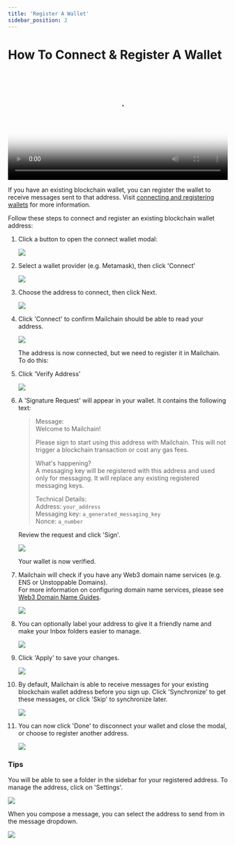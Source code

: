 ```yaml
---
title: 'Register A Wallet'
sidebar_position: 2
---
```


# How To Connect & Register A Wallet

<video controls width="100%" poster="https://github.com/mailchain/video-tutorials/blob/main/posters/registering_a_wallet.png?raw=true">
    <source src="https://github.com/mailchain/video-tutorials/blob/main/videos/registering_a_wallet.mp4?raw=true" />
</video>

If you have an existing blockchain wallet, you can register the wallet to receive messages sent to that address. Visit [connecting and registering wallets](/user/concepts/understanding-connecting-wallets) for more information.

Follow these steps to connect and register an existing blockchain wallet address:

1.  Click a button to open the connect wallet modal:

    ![](./img-register-a-wallet/connect-buttons.png)

1.  Select a wallet provider (e.g. Metamask), then click 'Connect'

    ![](./img-register-a-wallet/connect-wallet.png)

1.  Choose the address to connect, then click Next.

    ![](./img-register-a-wallet/connect-address.png)

1.  Click 'Connect' to confirm Mailchain should be able to read your address.

    ![](./img-register-a-wallet/connect-address-confirm.png)

    The address is now connected, but we need to register it in Mailchain. To do this:

1.  Click 'Verify Address'

    ![](./img-register-a-wallet/verify-address-button.png)

1.  A 'Signature Request' will appear in your wallet. It contains the following text:

    > Message: <br />
    > Welcome to Mailchain! <br />
    >
    > Please sign to start using this address with Mailchain. This will not trigger a blockchain transaction or cost any gas fees. <br />
    >
    > What's happening? <br />
    > A messaging key will be registered with this address and used only for messaging. It will replace any existing registered messaging keys. <br />
    >
    > Technical Details: <br />
    > Address: `your_address` <br />
    > Messaging key: `a_generated_messaging_key` <br />
    > Nonce: `a_number`

    Review the request and click 'Sign'.

    ![](./img-register-a-wallet/wallet-signature-request.png)

    Your wallet is now verified.

1.  Mailchain will check if you have any Web3 domain name services (e.g. ENS or Unstoppable Domains).<br/>For more information on configuring domain name services, please see [Web3 Domain Name Guides](/user/guides/name-services/).

    ![](./img-register-a-wallet/name-sync.png)

1.  You can optionally label your address to give it a friendly name and make your Inbox folders easier to manage.

    ![](./img-register-a-wallet/address-label.png)

1.  Click 'Apply' to save your changes.

    ![](./img-register-a-wallet/apply-label.png)

1.  By default, Mailchain is able to receive messages for your existing blockchain wallet address before you sign up. Click 'Synchronize' to get these messages, or click 'Skip' to synchronize later.

    ![](./img-register-a-wallet/wallet-sync.png)

1.  You can now click 'Done' to disconnect your wallet and close the modal, or choose to register another address.

    ![](./img-register-a-wallet/wallet-verified.png)

### Tips

You will be able to see a folder in the sidebar for your registered address. To manage the address, click on 'Settings'.

![](./img-register-a-wallet/registered-address-folder.png)

When you compose a message, you can select the address to send from in the message dropdown.

![](./img-register-a-wallet/compose-from-registered-address.png)
